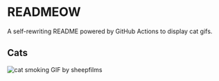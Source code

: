 # READMEOW

A self-rewriting README powered by GitHub Actions to display cat gifs.

## Cats

![cat smoking GIF by sheepfilms](https://media3.giphy.com/media/l0ExdMHUDKteztyfe/200.gif?cid=9acd02daf5tq19wxuzxg54o5vn3zlghzcnusm6r3802z28xe&ep=v1_gifs_search&rid=200.gif&ct=g)
